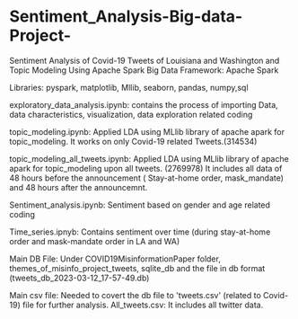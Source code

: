 # Sentiment_Analysis-Big-data-Project-
Sentiment Analysis of Covid-19 Tweets of Louisiana and Washington and Topic Modeling Using Apache Spark
Big Data Framework: Apache Spark

Libraries: pyspark, matplotlib, Mllib, seaborn, pandas, numpy,sql

exploratory_data_analysis.ipynb: contains the process of importing Data,
data characteristics, visualization, data exploration related coding

topic_modeling.ipynb: Applied LDA using MLlib library of apache apark 
for topic_modeling. It works on only Covid-19 related Tweets.(314534)

topic_modeling_all_tweets.ipynb: Applied LDA using MLlib library of apache apark  for topic_modeling upon all tweets. (2769978)
It includes all data of 48 hours before the announcement ( Stay-at-home order, mask_mandate) and 48 hours after the announcemnt.

Sentiment_analysis.ipynb: Sentiment based on gender and age related coding

Time_series.ipnyb: Contains sentiment over time (during stay-at-home order and mask-mandate order in LA and WA)

Main DB File: Under COVID19MisinformationPaper folder, themes_of_misinfo_project_tweets,
sqlite_db and the file in db format (tweets_db_2023-03-12_17-57-49.db)

Main csv file: Needed to covert the db file to 'tweets.csv' (related to Covid-19) file for further analysis.
All_tweets.csv: It includes all twitter data. 


